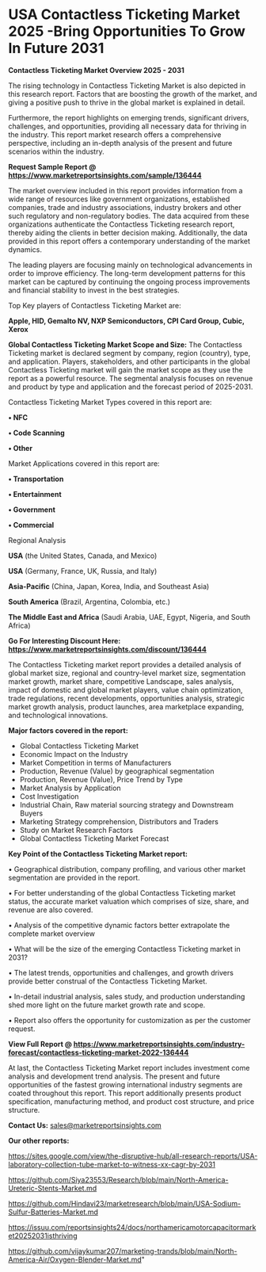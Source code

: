 # USA Contactless Ticketing Market 2025 -Bring Opportunities To Grow In Future 2031

<Strong> Contactless Ticketing Market Overview 2025 - 2031</strong>

The rising technology in Contactless Ticketing Market is also depicted in this research report. Factors that are boosting the growth of the market, and giving a positive push to thrive in the global market is explained in detail.

Furthermore, the report highlights on emerging trends, significant drivers, challenges, and opportunities, providing all necessary data for thriving in the industry. This report market research offers a comprehensive perspective, including an in-depth analysis of the present and future scenarios within the industry.

<strong>Request Sample Report @ <a href=https://www.marketreportsinsights.com/sample/136444>https://www.marketreportsinsights.com/sample/136444</a></strong>

The market overview included in this report provides information from a wide range of resources like government organizations, established companies, trade and industry associations, industry brokers and other such regulatory and non-regulatory bodies. The data acquired from these organizations authenticate the Contactless Ticketing research report, thereby aiding the clients in better decision making. Additionally, the data provided in this report offers a contemporary understanding of the market dynamics.

The leading players are focusing mainly on technological advancements in order to improve efficiency. The long-term development patterns for this market can be captured by continuing the ongoing process improvements and financial stability to invest in the best strategies.

Top Key players of Contactless Ticketing Market are:

<strong>Apple, HID, Gemalto NV, NXP Semiconductors, CPI Card Group, Cubic, Xerox</strong>

<strong><b>Global Contactless Ticketing Market Scope and Size:</b></strong>
The Contactless Ticketing market is declared segment by company, region (country), type, and application. Players, stakeholders, and other participants in the global Contactless Ticketing market will gain the market scope as they use the report as a powerful resource. The segmental analysis focuses on revenue and product by type and application and the forecast period of 2025-2031.

Contactless Ticketing Market Types covered in this report are:

<strong>• NFC

• Code Scanning

• Other</strong>

Market Applications covered in this report are:

<strong>• Transportation

• Entertainment

• Government

• Commercial</strong> 

Regional Analysis

<strong>USA</strong> (the United States, Canada, and Mexico)

<strong>USA</strong> (Germany, France, UK, Russia, and Italy)

<strong>Asia-Pacific</strong> (China, Japan, Korea, India, and Southeast Asia)

<strong>South America</strong> (Brazil, Argentina, Colombia, etc.)

<strong>The Middle East and Africa</strong> (Saudi Arabia, UAE, Egypt, Nigeria, and South Africa)

<strong>Go For Interesting Discount Here: <a href=https://www.marketreportsinsights.com/discount/136444>https://www.marketreportsinsights.com/discount/136444</a></strong>

The Contactless Ticketing market report provides a detailed analysis of global market size, regional and country-level market size, segmentation market growth, market share, competitive Landscape, sales analysis, impact of domestic and global market players, value chain optimization, trade regulations, recent developments, opportunities analysis, strategic market growth analysis, product launches, area marketplace expanding, and technological innovations.

<strong><b>Major factors covered in the report:</b></strong>
<ul>
  <li>Global Contactless Ticketing Market </li>
  <li>Economic Impact on the Industry</li>
  <li>Market Competition in terms of Manufacturers</li>
  <li>Production, Revenue (Value) by geographical segmentation</li>
  <li>Production, Revenue (Value), Price Trend by Type</li>
  <li>Market Analysis by Application</li>
  <li>Cost Investigation</li>
  <li>Industrial Chain, Raw material sourcing strategy and Downstream Buyers</li>
  <li>Marketing Strategy comprehension, Distributors and Traders</li>
  <li>Study on Market Research Factors</li>
  <li>Global Contactless Ticketing Market Forecast</li>
</ul>

<strong><b>Key Point of the Contactless Ticketing Market report:</b></strong>

• Geographical distribution, company profiling, and various other market segmentation are provided in the report.

• For better understanding of the global Contactless Ticketing market status, the accurate market valuation which comprises of size, share, and revenue are also covered.

• Analysis of the competitive dynamic factors better extrapolate the complete market overview

• What will be the size of the emerging Contactless Ticketing market in 2031?

• The latest trends, opportunities and challenges, and growth drivers provide better construal of the Contactless Ticketing Market.

• In-detail industrial analysis, sales study, and production understanding shed more light on the future market growth rate and scope.

• Report also offers the opportunity for customization as per the customer request.

<strong><b>View Full Report @ <a href=https://www.marketreportsinsights.com/industry-forecast/contactless-ticketing-market-2022-136444>https://www.marketreportsinsights.com/industry-forecast/contactless-ticketing-market-2022-136444</a></b></strong>


At last, the Contactless Ticketing Market report includes investment come analysis and development trend analysis. The present and future opportunities of the fastest growing international industry segments are coated throughout this report. This report additionally presents product specification, manufacturing method, and product cost structure, and price structure.

<strong>Contact Us:</strong>
sales@marketreportsinsights.com

<strong>Our other reports:</strong>

<a href=https://sites.google.com/view/the-disruptive-hub/all-research-reports/USA-laboratory-collection-tube-market-to-witness-xx-cagr-by-2031>https://sites.google.com/view/the-disruptive-hub/all-research-reports/USA-laboratory-collection-tube-market-to-witness-xx-cagr-by-2031</a>

<a href=https://github.com/Siya23553/Research/blob/main/North-America-Ureteric-Stents-Market.md>https://github.com/Siya23553/Research/blob/main/North-America-Ureteric-Stents-Market.md</a>

<a href=https://github.com/Hindavi23/marketresearch/blob/main/USA-Sodium-Sulfur-Batteries-Market.md>https://github.com/Hindavi23/marketresearch/blob/main/USA-Sodium-Sulfur-Batteries-Market.md</a>

<a href=https://issuu.com/reportsinsights24/docs/northamericamotorcapacitormarket20252031isthriving>https://issuu.com/reportsinsights24/docs/northamericamotorcapacitormarket20252031isthriving</a>

<a href=https://github.com/vijaykumar207/marketing-trands/blob/main/North-America-Air/Oxygen-Blender-Market.md>https://github.com/vijaykumar207/marketing-trands/blob/main/North-America-Air/Oxygen-Blender-Market.md</a>"
